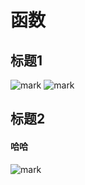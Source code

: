 # 函数
## 标题1
![mark](http://pvyhasjid.bkt.clouddn.com/blog/20190809/vF5uowFANF3B.png?imageslim)
![mark](http://pvyhasjid.bkt.clouddn.com/blog/20190809/Rfe8mhrdPyr9.jpg?imageslim)

## 标题2

#### 哈哈

![mark](http://pvyhasjid.bkt.clouddn.com/blog/20190809/BNh3jLlRHaCb.jpg?imageslim)

